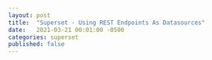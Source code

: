 ```yaml
---
layout: post
title:  "Superset - Using REST Endpoints As Datasources"
date:   2021-03-21 00:01:00 -0500
categories: superset
published: false
---
```


